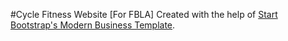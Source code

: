 #Cycle Fitness Website [For FBLA]
Created with the help of [Start Bootstrap's Modern Business Template](http://startbootstrap.com/template-overviews/modern-business/).